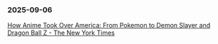 ### 2025-09-06
[How Anime Took Over America: From Pokemon to Demon Slayer and Dragon Ball Z - The New York Times](https://www.nytimes.com/interactive/2025/09/03/magazine/anime-manga-pokemon-demon-slayer-dragon-ball-z.html)

